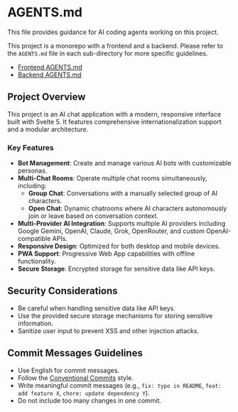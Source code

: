 # AGENTS.md

This file provides guidance for AI coding agents working on this project.

This project is a monorepo with a frontend and a backend. Please refer to the `AGENTS.md` file in each sub-directory for more specific guidelines.

- [Frontend AGENTS.md](./frontend/AGENTS.md)
- [Backend AGENTS.md](./backend/AGENTS.md)

## Project Overview

This project is an AI chat application with a modern, responsive interface built with Svelte 5. It features comprehensive internationalization support and a modular architecture.

### Key Features

- **Bot Management**: Create and manage various AI bots with customizable personas.
- **Multi-Chat Rooms**: Operate multiple chat rooms simultaneously, including:
  - **Group Chat**: Conversations with a manually selected group of AI characters.
  - **Open Chat**: Dynamic chatrooms where AI characters autonomously join or leave based on conversation context.
- **Multi-Provider AI Integration**: Supports multiple AI providers including Google Gemini, OpenAI, Claude, Grok, OpenRouter, and custom OpenAI-compatible APIs.
- **Responsive Design**: Optimized for both desktop and mobile devices.
- **PWA Support**: Progressive Web App capabilities with offline functionality.
- **Secure Storage**: Encrypted storage for sensitive data like API keys.

## Security Considerations

- Be careful when handling sensitive data like API keys.
- Use the provided secure storage mechanisms for storing sensitive information.
- Sanitize user input to prevent XSS and other injection attacks.

## Commit Messages Guidelines

- Use English for commit messages.
- Follow the [Conventional Commits](https://www.conventionalcommits.org) style.
- Write meaningful commit messages (e.g., `fix: typo in README`, `feat: add feature X`, `chore: update dependency Y`).
- Do not include too many changes in one commit.